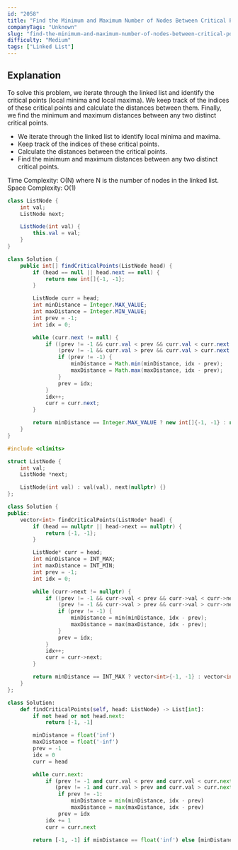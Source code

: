 ```yaml
---
id: "2058"
title: "Find the Minimum and Maximum Number of Nodes Between Critical Points"
companyTags: "Unknown"
slug: "find-the-minimum-and-maximum-number-of-nodes-between-critical-points"
difficulty: "Medium"
tags: ["Linked List"]
---
```


## Explanation
To solve this problem, we iterate through the linked list and identify the critical points (local minima and local maxima). We keep track of the indices of these critical points and calculate the distances between them. Finally, we find the minimum and maximum distances between any two distinct critical points.

- We iterate through the linked list to identify local minima and maxima.
- Keep track of the indices of these critical points.
- Calculate the distances between the critical points.
- Find the minimum and maximum distances between any two distinct critical points.

Time Complexity: O(N) where N is the number of nodes in the linked list.
Space Complexity: O(1)
```java
class ListNode {
    int val;
    ListNode next;

    ListNode(int val) {
        this.val = val;
    }
}

class Solution {
    public int[] findCriticalPoints(ListNode head) {
        if (head == null || head.next == null) {
            return new int[]{-1, -1};
        }

        ListNode curr = head;
        int minDistance = Integer.MAX_VALUE;
        int maxDistance = Integer.MIN_VALUE;
        int prev = -1;
        int idx = 0;

        while (curr.next != null) {
            if ((prev != -1 && curr.val < prev && curr.val < curr.next.val) ||
                (prev != -1 && curr.val > prev && curr.val > curr.next.val)) {
                if (prev != -1) {
                    minDistance = Math.min(minDistance, idx - prev);
                    maxDistance = Math.max(maxDistance, idx - prev);
                }
                prev = idx;
            }
            idx++;
            curr = curr.next;
        }

        return minDistance == Integer.MAX_VALUE ? new int[]{-1, -1} : new int[]{minDistance, maxDistance};
    }
}
```

```cpp
#include <climits>

struct ListNode {
    int val;
    ListNode *next;

    ListNode(int val) : val(val), next(nullptr) {}
};

class Solution {
public:
    vector<int> findCriticalPoints(ListNode* head) {
        if (head == nullptr || head->next == nullptr) {
            return {-1, -1};
        }

        ListNode* curr = head;
        int minDistance = INT_MAX;
        int maxDistance = INT_MIN;
        int prev = -1;
        int idx = 0;

        while (curr->next != nullptr) {
            if ((prev != -1 && curr->val < prev && curr->val < curr->next->val) ||
                (prev != -1 && curr->val > prev && curr->val > curr->next->val)) {
                if (prev != -1) {
                    minDistance = min(minDistance, idx - prev);
                    maxDistance = max(maxDistance, idx - prev);
                }
                prev = idx;
            }
            idx++;
            curr = curr->next;
        }

        return minDistance == INT_MAX ? vector<int>{-1, -1} : vector<int>{minDistance, maxDistance};
    }
};
```

```python
class Solution:
    def findCriticalPoints(self, head: ListNode) -> List[int]:
        if not head or not head.next:
            return [-1, -1]

        minDistance = float('inf')
        maxDistance = float('-inf')
        prev = -1
        idx = 0
        curr = head

        while curr.next:
            if (prev != -1 and curr.val < prev and curr.val < curr.next.val) or \
               (prev != -1 and curr.val > prev and curr.val > curr.next.val):
                if prev != -1:
                    minDistance = min(minDistance, idx - prev)
                    maxDistance = max(maxDistance, idx - prev)
                prev = idx
            idx += 1
            curr = curr.next

        return [-1, -1] if minDistance == float('inf') else [minDistance, maxDistance]
```
